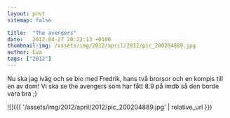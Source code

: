 ```yaml
---
layout: post
sitemap: false

title:  "The avengers"
date:   2012-04-27 20:22:13 +0100
thumbnail-img: /assets/img/2012/april/2012/pic_200204889.jpg
author: Eva
tags: ["2012"]
---
```


Nu ska jag iväg och se bio med Fredrik, hans två brorsor och en kompis till en av dom! Vi ska se the avengers som har fått 8.9 på imdb så den borde vara bra ;)

![]({{ '/assets/img/2012/april/2012/pic_200204889.jpg'  | relative_url }})

